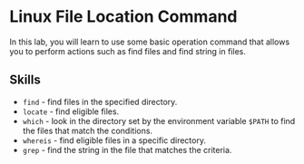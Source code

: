 # Linux File Location Command

In this lab, you will learn to use some basic operation command that allows you to perform actions such as find files and find string in files.

## Skills

- `find` - find files in the specified directory.
- `locate` - find eligible files.
- `which` - look in the directory set by the environment variable `$PATH` to find the files that match the conditions.
- `whereis` - find eligible files in a specific directory.
- `grep` - find the string in the file that matches the criteria.
